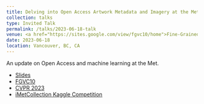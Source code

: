 ```yaml
---
title: Delving into Open Access Artwork Metadata and Imagery at the Metropolitan Museum of Art
collection: talks
type: Invited Talk
permalink: /talks/2023-06-18-talk
venue: <a href="https://sites.google.com/view/fgvc10/home">Fine-Grained Visual Categorization Workshop 10</a>, organized in conjunction with <a href="https://cvpr.thecvf.com/Conferences/2023">2023 Conference of Computer Vision Pattern Recognition</a>
date: 2023-06-18
location: Vancouver, BC, CA
---
```


An update on Open Access and machine learning at the Met.

- [Slides](/files/FGVC10.pdf)
- [FGVC10](https://sites.google.com/view/fgvc10/home)
- [CVPR 2023](https://cvpr.thecvf.com/Conferences/2023)
- [iMetCollection Kaggle Competition](https://sites.google.com/view/fgvc6/competitions/imetcollection-2019)